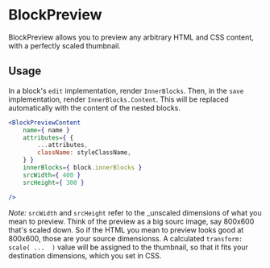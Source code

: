 BlockPreview
============

BlockPreview allows you to preview any arbitrary HTML and CSS content, with a perfectly scaled thumbnail.

## Usage

In a block's `edit` implementation, render `InnerBlocks`. Then, in the `save` implementation, render `InnerBlocks.Content`. This will be replaced automatically with the content of the nested blocks.

```jsx
<BlockPreviewContent
	name={ name }
	attributes={ {
		...attributes,
		className: styleClassName,
	} }
	innerBlocks={ block.innerBlocks }
	srcWidth={ 400 }
	srcHeight={ 300 }

/>
```

_Note:_ `srcWidth` and `srcHeight` refer to the _unscaled dimensions of what you mean to preview. Think of the preview as a big sourc image, say 800x600 that's scaled down. So if the HTML you mean to preview looks good at 800x600, those are your source dimensionss. A calculated `transform: scale( ...  )` value will be assigned to the thumbnail, so that it fits your destination dimensions, which you set in CSS.
